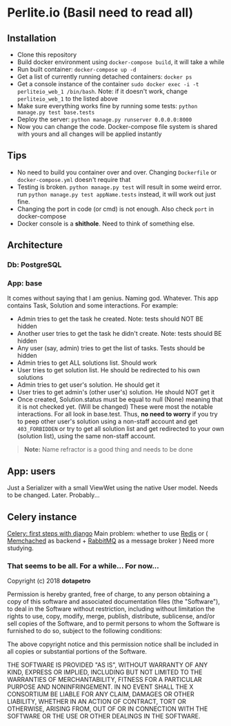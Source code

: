 # Perlite.io (Basil need to read all)
## Installation

- Clone this repository
- Build docker environment using `docker-compose build`, it will take a while
- Run built container: `docker-compose up -d`
- Get a list of currently running detached containers: `docker ps`
- Get a console instance of the container `sudo docker exec -i -t perliteio_web_1 /bin/bash`. Note: if it doesn't work, change `perliteio_web_1` to the listed above
- Make sure everything works fine by running some tests: `python manage.py test base.tests`
- Deploy the server: `python manage.py runserver 0.0.0.0:8000`
- Now you can change the code. Docker-compose file system is shared with yours and all changes will be applied instantly
## Tips

- No need to build you container over and over. Changing `Dockerfile` or `docker-compose.yml` doesn't require that
- Testing is broken. `python manage.py test` will result in some weird error. run `python manage.py test appName.tests` instead, it  will work out just fine.
- Changing the port in code (or cmd) is not enough. Also check `port` in docker-compose
- Docker console is a **shithole**. Need to think of something else.
## Architecture
### Db: PostgreSQL

### App: base
It comes without saying that I am genius. Naming god. Whatever. This app contains Task, Solution and some interactions. For example:
- Admin tries to get the task he created. Note: tests should NOT BE hidden
- Another user tries to get the task he didn't create. Note: tests should BE hidden
- Any user (say, admin) tries to get the list of tasks. Tests should be hidden
- Admin tries to get ALL solutions list. Should work
- User tries to get solution list. He should be redirected to his own solutions
- Admin tries to get user's solution. He should get it
- User tries to get admin's (other user's) solution. He should NOT get it
- Once created, Solution.status must be equal to null (None) meaning that it is not checked yet. (Will be changed)
These were most the notable interactions. For all look in base.test.
Thus, **no need to worry** if you try to peep other user's solution using a non-staff account and get `403_FORBIDDEN` or try to get all solution list  and get redirected to your own (solution list), using the same non-staff account.
> **Note:** Name refractor is a good thing and needs to be done


## App: users
Just  a Serializer with a small ViewWet using the native User model. Needs to be changed. Later. Probably...

## Celery instance

[Celery: first steps with django](http://docs.celeryproject.org/en/latest/django/first-steps-with-django.html)
Main problem: whether to use [Redis](https://redis.io/) or (  [Memchached](https://memcached.org/) as backend + [RabbitMQ](https://www.rabbitmq.com/) as a message broker )
Need more studying.
### That seems to be all. For a while... For now...

Copyright (c) 2018 **dotapetro**

Permission is hereby granted, free of charge, to any person obtaining a copy of this software and associated documentation files (the "Software"), to deal in the Software without restriction, including without limitation the rights to use, copy, modify, merge, publish, distribute, sublicense, and/or sell copies of the Software, and to permit persons to whom the Software is furnished to do so, subject to the following conditions:

The above copyright notice and this permission notice shall be included in all copies or substantial portions of the Software.

THE SOFTWARE IS PROVIDED "AS IS", WITHOUT WARRANTY OF ANY KIND, EXPRESS OR IMPLIED, INCLUDING BUT NOT LIMITED TO THE WARRANTIES OF MERCHANTABILITY, FITNESS FOR A PARTICULAR PURPOSE AND NONINFRINGEMENT. IN NO EVENT SHALL THE X CONSORTIUM BE LIABLE FOR ANY CLAIM, DAMAGES OR OTHER LIABILITY, WHETHER IN AN ACTION OF CONTRACT, TORT OR OTHERWISE, ARISING FROM, OUT OF OR IN CONNECTION WITH THE SOFTWARE OR THE USE OR OTHER DEALINGS IN THE SOFTWARE.
